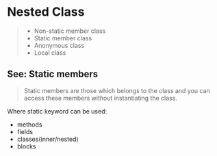 # Nested Class

> + Non-static member class
> + Static member class
> + Anonymous class
> + Local class



## See: Static members

> Static members are those which belongs to the class and you can access these members without instantiating the class.

Where static keyword can be used:

+ methods
+ fields
+ classes(inner/nested)
+ blocks





